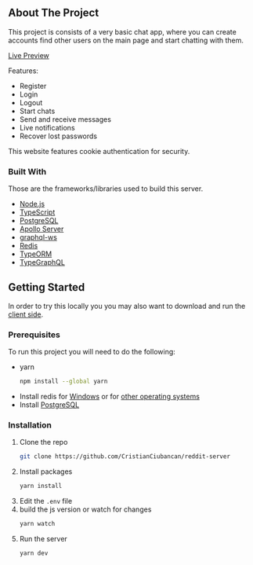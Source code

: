 <!-- ABOUT THE PROJECT -->
## About The Project

This project is consists of a very basic chat app, where you can create accounts find other users on the main page and start chatting with them.

[Live Preview](https://chat.happyoctopus.net/)

Features:
* Register
* Login
* Logout
* Start chats
* Send and receive messages
* Live notifications
* Recover lost passwords

This website features cookie authentication for security.



### Built With

Those are the frameworks/libraries used to build this server.

* [Node.js](https://nodejs.org/)
* [TypeScript](https://www.typescriptlang.org/)
* [PostgreSQL](https://www.postgresql.org/)
* [Apollo Server](https://www.apollographql.com/docs/apollo-server/)
* [graphql-ws](https://github.com/enisdenjo/graphql-ws)
* [Redis](https://redis.com/)
* [TypeORM](https://typeorm.io/#/)
* [TypeGraphQL](https://typegraphql.com/)



<!-- GETTING STARTED -->
## Getting Started

In order to try this locally you you may also want to download and run the [client side](https://github.com/CristianCiubancan/chat-client).

### Prerequisites

To run this project you will need to do the following:
* yarn
  ```sh
  npm install --global yarn
  ```
* Install redis for [Windows](https://github.com/microsoftarchive/redis/releases/tag/win-3.0.504) or for [other operating systems](https://redis.io/download)
* Install [PostgreSQL](https://www.postgresql.org/download/)
  
  
### Installation

1. Clone the repo
   ```sh
   git clone https://github.com/CristianCiubancan/reddit-server
   ```
2. Install packages
   ```sh
   yarn install
   ```
3. Edit the `.env` file
4. build the js version or watch for changes
   ```sh
   yarn watch
   ```
5. Run the server
   ```sh
   yarn dev
   ```
